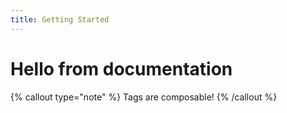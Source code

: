 ```yaml
---
title: Getting Started
---
```


# Hello from documentation

{% callout type="note" %}
Tags are composable!
{% /callout %}
